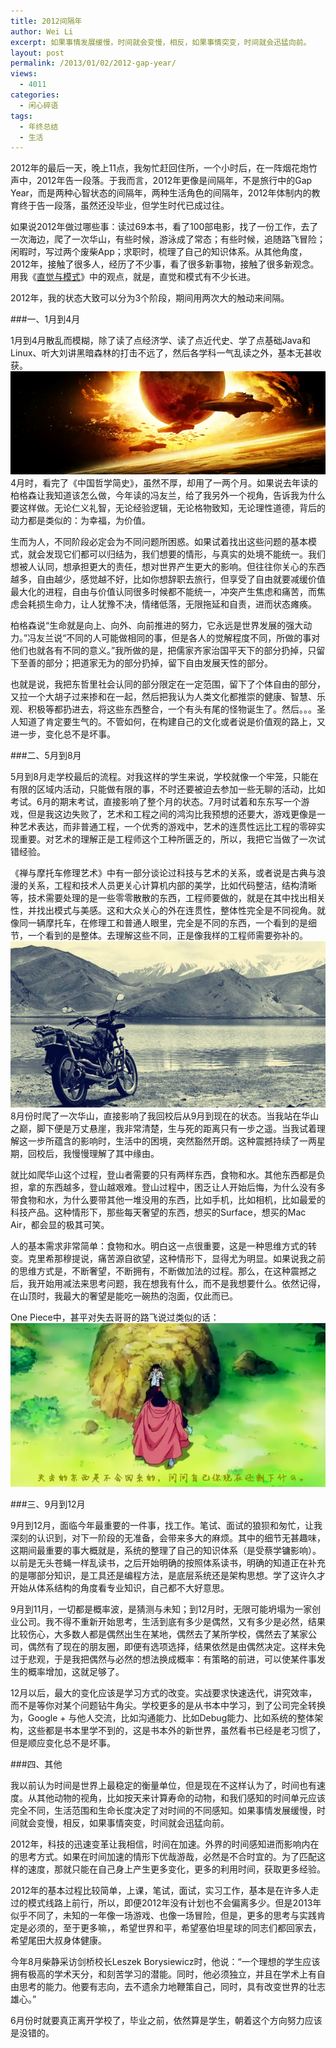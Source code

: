 ```yaml
---
title: 2012间隔年
author: Wei Li
excerpt: 如果事情发展缓慢，时间就会变慢，相反，如果事情突变，时间就会迅猛向前。
layout: post
permalink: /2013/01/02/2012-gap-year/
views:
  - 4011
categories:
  - 闲心碎语
tags:
  - 年终总结
  - 生活
---
```

2012年的最后一天，晚上11点，我匆忙赶回住所，一个小时后，在一阵烟花炮竹声中，2012年告一段落。于我而言，2012年更像是间隔年，不是旅行中的Gap Year，而是两种心智状态的间隔年，两种生活角色的间隔年，2012年体制内的教育终于告一段落，虽然还没毕业，但学生时代已成过往。

如果说2012年做过哪些事：读过69本书，看了100部电影，找了一份工作，去了一次海边，爬了一次华山，有些时候，游泳成了常态；有些时候，追随路飞冒险；闲暇时，写过两个废柴App；求职时，梳理了自己的知识体系。从其他角度，2012年，接触了很多人，经历了不少事，看了很多新事物，接触了很多新观念。用我《[直觉与模式](/2012/12/02/intuition-and-pattern/)》中的观点，就是，直觉和模式有不少长进。

2012年，我的状态大致可以分为3个阶段，期间用两次大的触动来间隔。

###一、1月到4月

1月到4月散乱而模糊，除了读了点经济学、读了点近代史、学了点基础Java和Linux、听大刘讲黑暗森林的打击不远了，然后各学科一气乱读之外，基本无甚收获。
![Image][1]
4月时，看完了《中国哲学简史》，虽然不厚，却用了一两个月。如果说去年读的柏格森让我知道该怎么做，今年读的冯友兰，给了我另外一个视角，告诉我为什么要这样做。无论仁义礼智，无论经验逻辑，无论格物致知，无论理性道德，背后的动力都是类似的：为幸福，为价值。

生而为人，不同阶段必定会为不同问题所困惑。如果试着找出这些问题的基本模式，就会发现它们都可以归结为，我们想要的情形，与真实的处境不能统一。我们想被人认同，想承担更大的责任，想对世界产生更大的影响。但往往你关心的东西越多，自由越少，感觉越不好，比如你想辞职去旅行，但享受了自由就要减缓价值最大化的进程，自由与价值认同很多时候都不能统一，冲突产生焦虑和痛苦，而焦虑会耗损生命力，让人犹豫不决，情绪低落，无限拖延和自责，进而状态瘫痪。

柏格森说“生命就是向上、向外、向前推进的努力，它永远是世界发展的强大动力。”冯友兰说“不同的人可能做相同的事，但是各人的觉解程度不同，所做的事对他们也就各有不同的意义。”我所做的是，把儒家齐家治国平天下的部分扔掉，只留下至善的部分；把道家无为的部分扔掉，留下自由发展天性的部分。

也就是说，我把东哲里社会认同的部分限定在一定范围，留下了个体自由的部分，又拉一个大胡子过来掺和在一起，然后把我认为人类文化都推崇的健康、智慧、乐观、积极等都扔进去，将这些东西整合，一个有头有尾的怪物诞生了。然后。。。圣人知道了肯定要生气的。不管如何，在构建自己的文化或者说是价值观的路上，又进一步，变化总不是坏事。

###二、5月到8月

5月到8月走学校最后的流程。对我这样的学生来说，学校就像一个牢笼，只能在有限的区域内活动，只能做有限的事，不时还要被迫去参加一些无聊的活动，比如考试。6月的期末考试，直接影响了整个月的状态。7月时试着和东东写一个游戏，但是我这边失败了，艺术和工程之间的鸿沟比我预想的还要大，游戏更像是一种艺术表达，而非普通工程，一个优秀的游戏中，艺术的连贯性远比工程的零碎实现重要。对艺术的理解正是工程师这个工种所匮乏的，所以，我把它当做了一次试错经验。

《禅与摩托车修理艺术》中有一部分谈论过科技与艺术的关系，或者说是古典与浪漫的关系，工程和技术人员更关心计算机内部的美学，比如代码整洁，结构清晰等，技术需要处理的是一些零零散散的东西，工程师要做的，就是在其中找出相关性，并找出模式与美感。这和大众关心的外在连贯性，整体性完全是不同视角。就像同一辆摩托车，在修理工和普通人眼里，完全是不同的东西，一个看到的是细节，一个看到的是整体。去理解这些不同，正是像我样的工程师需要弥补的。
![Image][2]
8月份时爬了一次华山，直接影响了我回校后从9月到现在的状态。当我站在华山之巅，脚下便是万丈悬崖，我非常清楚，生与死的距离只有一步之遥。当我试着理解这一步所蕴含的影响时，生活中的困境，突然豁然开朗。这种震撼持续了一两星期，回校后，我慢慢理解了其中缘由。

就比如爬华山这个过程，登山者需要的只有两样东西，食物和水。其他东西都是负担，拿的东西越多，登山越艰难。登山过程中，困乏让人开始后悔，为什么没有多带食物和水，为什么要带其他一堆没用的东西，比如手机，比如相机，比如最爱的科技产品。这种情形下，那些每天奢望的东西，想买的Surface，想买的Mac Air，都会显的极其可笑。

人的基本需求非常简单：食物和水。明白这一点很重要，这是一种思维方式的转变。克里希那穆提说，痛苦源自欲望，这种情形下，显得尤为明显。如果说我之前的思维方式是，不断奢望，不断拥有，不断做加法的过程。那么，在这种震撼之后，我开始用减法来思考问题，我在想我有什么，而不是我想要什么。依然记得，在山顶时，我最大的奢望是能吃一碗热的泡面，仅此而已。

One Piece中，甚平对失去哥哥的路飞说过类似的话：
![Image][3]

###三、9月到12月

9月到12月，面临今年最重要的一件事，找工作。笔试、面试的狼狈和匆忙，让我深刻的认识到，对下一阶段的无准备，会带来多大的麻烦。其中的细节无甚趣味，这期间最重要的事大概就是，系统的整理了自己的知识体系（是受蔡学镛影响）。以前是无头苍蝇一样乱读书，之后开始明确的按照体系读书，明确的知道正在补充的是哪部分知识，是工具还是编程方法，是底层系统还是架构思想。学了这许久才开始从体系结构的角度看专业知识，自己都不大好意思。

9月到11月，一切都是概率波，是猜测与未知；到12月时，无限可能坍塌为一家创业公司。我不得不重新开始思考，生活到底有多少是偶然，又有多少是必然，结果比较伤心，大多数人都是偶然出生在某地，偶然去了某所学校，偶然去了某家公司，偶然有了现在的朋友圈，即便有选项选择，结果依然是由偶然决定。这样未免过于悲观，于是我把偶然与必然的想法换成概率：有策略的前进，可以使某件事发生的概率增加，这就足够了。

12月以后，最大的变化应该是学习方式的改变。实战要求快速迭代，讲究效率，而不是等你对某个问题钻牛角尖。学校更多的是从书本中学习，到了公司完全转换为，Google + 与他人交流，比如沟通能力、比如Debug能力、比如系统的整体架构，这些都是书本里学不到的，这是书本外的新世界，虽然看书已经是老习惯了，但是顺应变化总不是坏事。

###四、其他

我以前认为时间是世界上最稳定的衡量单位，但是现在不这样认为了，时间也有速度。从其他动物的视角，比如按天来计算寿命的动物，和我们感知的时间单元应该完全不同，生活范围和生命长度决定了对时间的不同感知。如果事情发展缓慢，时间就会变慢，相反，如果事情突变，时间就会迅猛向前。

2012年，科技的迅速变革让我相信，时间在加速。外界的时间感知进而影响内在的思考方式。如果在时间加速的情形下优哉游哉，必然是不合时宜的。为了匹配这样的速度，那就只能在自己身上产生更多变化，更多的利用时间，获取更多经验。

2012年的基本过程比较简单，上课，笔试，面试，实习工作，基本是在许多人走过的模式线路上前行，所以，即便2012年没有计划也不会偏离多少。但是2013年似乎不同了，未知的一年像一场游戏、也像一场冒险，但是，更多的思考与实践肯定是必须的，至于更多嘛，，希望世界和平，希望塞伯坦星球的同志们都回家去，希望尾田大叔身体健康。

今年8月柴静采访剑桥校长Leszek Borysiewicz时，他说：“一个理想的学生应该拥有极高的学术天分，和刻苦学习的潜能。同时，他必须独立，并且在学术上有自由思考的能力。他要有志向，去不遗余力地鞭策自己，同时，具有改变世界的壮志雄心。”

6月份时就要真正离开学校了，毕业之前，依然算是学生，朝着这个方向努力应该是没错的。

[1]: /uploads/2013/01/trisome.png
[2]: /uploads/2013/01/zen.png
[3]: /uploads/2013/01/shenping_lufei.png